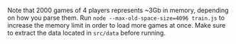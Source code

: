 Note that 2000 games of 4 players represents ~3Gb in memory, depending on how you parse them.
Run ``node --max-old-space-size=4096 train.js`` to increase the memory limit in order to load more games at once.
Make sure to extract the data located in ``src/data`` before running.